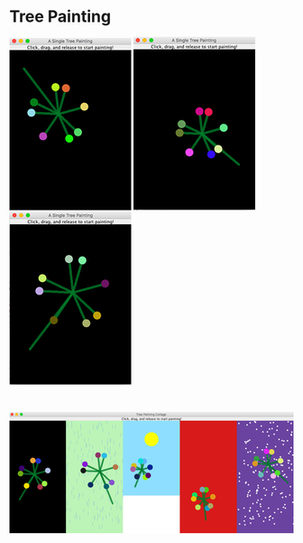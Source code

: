 # Tree Painting

![1](misc/1.png) ![2](misc/2.png) ![3](misc/3.png)

<br>

![seasons](misc/seasons.png)
